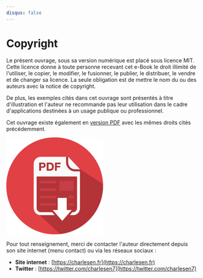 ```yaml
---
disqus: false
---
```


# Copyright

Le présent ouvrage, sous sa version numérique est placé sous licence MIT. Cette licence donne à toute personne recevant cet e-Book le droit illimité de l'utiliser, le copier, le modifier, le fusionner, le publier, le distribuer, le vendre et de changer sa licence. La seule obligation est de mettre le nom du ou des auteurs avec la notice de copyright.

De plus, les exemples cités dans cet ouvrage sont présentés à titre d'illustration et l'auteur ne recommande pas leur utilisation dans le cadre d'applications destinées à un usage publique ou professionnel.

Cet ouvrage existe également en [version PDF](https://legacy.gitbook.com/download/pdf/book/charlesen1/developpez-des-applications-avec-ionic) avec les mêmes droits cités précédemment.

[![](/assets/pdf-icon.png)](https://legacy.gitbook.com/download/pdf/book/charlesen1/developpez-des-applications-avec-ionic)

Pour tout renseignement, merci de contacter l'auteur directement depuis son site internet \(menu contact\) ou via les réseaux sociaux :
* **Site internet** : [https://charlesen.fr](https://charlesen.fr)
* **Twitter** : [https://twitter.com/charlesen7](https://twitter.com/charlesen7)
